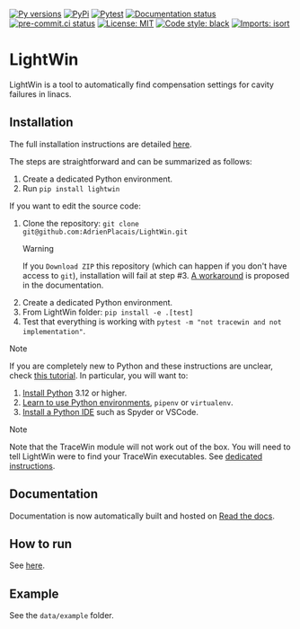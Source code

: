 [![Py versions](https://img.shields.io/badge/python-3.12-blue)](https://img.shields.io/badge/python-3.12-blue)
[![PyPi](https://img.shields.io/pypi/v/lightwin)](https://pypi.org/project/LightWin/)
[![Pytest](https://img.shields.io/badge/py-test-blue?logo=pytest)](https://github.com/AdrienPlacais/LightWin/actions/workflows/test.yml)
[![Documentation status](https://readthedocs.org/projects/lightwin/badge/?version=latest)](https://lightwin.readthedocs.io/en/latest/?badge=latest)
[![pre-commit.ci status](https://results.pre-commit.ci/badge/github/AdrienPlacais/LightWin/main.svg)](https://results.pre-commit.ci/latest/github/AdrienPlacais/LightWin/main)
[![License: MIT](https://img.shields.io/badge/License-MIT-yellow.svg)](https://opensource.org/licenses/MIT)
[![Code style: black](https://img.shields.io/badge/code%20style-black-000000.svg)](https://github.com/psf/black)
[![Imports: isort](https://img.shields.io/badge/%20imports-isort-%231674b1?style=flat&labelColor=ef8336)](https://pycqa.github.io/isort/)

# LightWin

LightWin is a tool to automatically find compensation settings for cavity failures in linacs.

## Installation

The full installation instructions are detailed [here](https://lightwin.readthedocs.io/en/latest/manual/installation.html).

The steps are straightforward and can be summarized as follows:

1. Create a dedicated Python environment.
2. Run `pip install lightwin`

If you want to edit the source code:

1. Clone the repository: `git clone git@github.com:AdrienPlacais/LightWin.git`
   > [!WARNING]
   > If you `Download ZIP` this repository (which can happen if you don't have access to `git`), installation will fail at step #3.
   > [A workaround](https://lightwin.readthedocs.io/en/latest/manual/troubles/setuptools_error.html) is proposed in the documentation.
2. Create a dedicated Python environment.
3. From LightWin folder: `pip install -e .[test]`
4. Test that everything is working with `pytest -m "not tracewin and not implementation"`.

> [!NOTE]
> If you are completely new to Python and these instructions are unclear, check [this tutorial](https://python-guide.readthedocs.io/en/latest/).
> In particular, you will want to:
>
> 1. [Install Python](https://python-guide.readthedocs.io/en/latest/starting/installation/) 3.12 or higher.
> 2. [Learn to use Python environments](https://python-guide.readthedocs.io/en/latest/dev/virtualenvs/), `pipenv` or `virtualenv`.
> 3. [Install a Python IDE](https://python-guide.readthedocs.io/en/latest/dev/env/#ides) such as Spyder or VSCode.

> [!NOTE]
> Note that the TraceWin module will not work out of the box.
> You will need to tell LightWin were to find your TraceWin executables.
> See [dedicated instructions](https://lightwin.readthedocs.io/en/latest/manual/installation.tracewin.html).

## Documentation

Documentation is now automatically built and hosted on [Read the docs](https://lightwin.readthedocs.io/en/latest/).

## How to run

See [here](https://lightwin.readthedocs.io/en/latest/manual/usage.html).

## Example

See the `data/example` folder.
